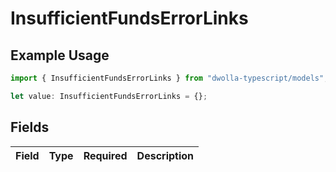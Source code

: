 # InsufficientFundsErrorLinks

## Example Usage

```typescript
import { InsufficientFundsErrorLinks } from "dwolla-typescript/models";

let value: InsufficientFundsErrorLinks = {};
```

## Fields

| Field       | Type        | Required    | Description |
| ----------- | ----------- | ----------- | ----------- |